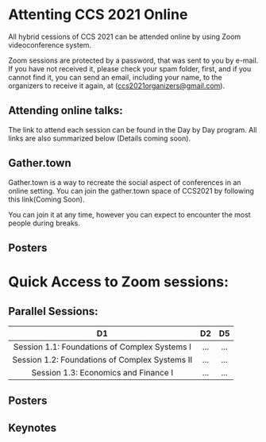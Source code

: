 # Attenting CCS 2021 Online

All hybrid cessions of CCS 2021 can be attended online by using Zoom videoconference system.

Zoom sessions are protected by a password, that was sent to you by e-mail. If you have not received it, please check your spam folder, first, and if you cannot find it, you can send an email, including your name, to the organizers to receive it again, at (ccs2021organizers@gmail.com).

## Attending online talks:
The link to attend each session can be found in the Day by Day program. All links are also summarized below (Details coming soon).

## Gather.town
Gather.town is a way to recreate the social aspect of conferences in an online setting. You can join the gather.town space of CCS2021 by following this link(Coming Soon). 

You can join it at any time, however you can expect to encounter the most people during breaks.

## Posters

# Quick Access to Zoom sessions:

## Parallel Sessions:

|D1|D2|D5|
| :---: | :----: | :------: |
|Session 1.1: Foundations of Complex Systems I|...|...|
|Session 1.2: Foundations of Complex Systems II|...|...|
|Session 1.3: Economics and Finance I|...|...|

## Posters

## Keynotes
